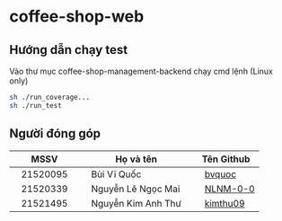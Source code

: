 # coffee-shop-web

## Hướng dẫn chạy test

Vào thư mục coffee-shop-management-backend chạy cmd lệnh
(Linux only)
```bash
sh ./run_coverage...
sh ./run_test
```

## Người đóng góp

|MSSV            |Họ và tên                      |Tên Github                         |
|----------------|-------------------------------|-----------------------------|
|&nbsp;&nbsp;&nbsp;21520095&nbsp;&nbsp;&nbsp;        |&nbsp;&nbsp;&nbsp;Bùi Vĩ Quốc&nbsp;&nbsp;&nbsp;                       |&nbsp;&nbsp;&nbsp;[bvquoc](https://github.com/bvquoc)          |
|&nbsp;&nbsp;&nbsp;21520339&nbsp;&nbsp;&nbsp;        |&nbsp;&nbsp;&nbsp;Nguyễn Lê Ngọc Mai&nbsp;&nbsp;&nbsp;             |&nbsp;&nbsp;&nbsp;[NLNM-0-0](https://github.com/NLNM-0-0)           |
|&nbsp;&nbsp;&nbsp;21521495&nbsp;&nbsp;&nbsp;        |&nbsp;&nbsp;&nbsp;Nguyễn Kim Anh Thư&nbsp;&nbsp;&nbsp;             |&nbsp;&nbsp;&nbsp;[kimthu09](https://github.com/kimthu09)
